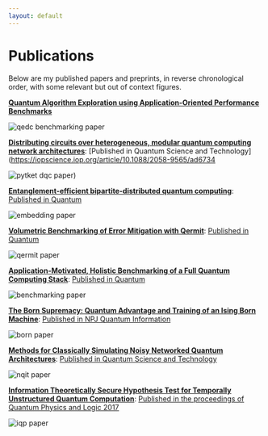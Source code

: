 ```yaml
---
layout: default
---
```


# Publications

Below are my published papers and preprints, in reverse chronological order, with some relevant but out of context figures.

[**Quantum Algorithm Exploration using Application-Oriented Performance Benchmarks**](https://arxiv.org/abs/2402.08985)

![qedc benchmarking paper]({{"/assets/paper_pictures/qedc_benchmarking.png"}})

[**Distributing circuits over heterogeneous, modular quantum computing network architectures**](https://arxiv.org/abs/2305.14148): [Published in Quantum Science and Technology](https://iopscience.iop.org/article/10.1088/2058-9565/ad6734

![pytket dqc paper]({{"/assets/paper_pictures/pytket_dqc.png"}}))

[**Entanglement-efficient bipartite-distributed quantum computing**](https://arxiv.org/abs/2212.12688): [Published in Quantum](https://quantum-journal.org/papers/q-2023-12-05-1196/)

![embedding paper]({{"/assets/paper_pictures/embedding.png"}})

[**Volumetric Benchmarking of Error Mitigation with Qermit**](https://arxiv.org/abs/2204.09725): [Published in Quantum](https://quantum-journal.org/papers/q-2023-07-13-1059/)

![qermit paper]({{"/assets/paper_pictures/qermit.png"}})

[**Application-Motivated, Holistic Benchmarking of a Full Quantum Computing Stack**](https://arxiv.org/abs/2006.01273): [Published in Quantum](https://quantum-journal.org/papers/q-2021-03-22-415/)

![benchmarking paper]({{"/assets/paper_pictures/benchmarking.png"}})

[**The Born Supremacy: Quantum Advantage and Training of an Ising Born Machine**](https://arxiv.org/abs/1904.02214): [Published in NPJ Quantum Information](https://www.nature.com/articles/s41534-020-00288-9)

![born paper]({{"/assets/paper_pictures/born.png"}})

[**Methods for Classically Simulating Noisy Networked Quantum Architectures**](https://arxiv.org/abs/1803.04167): [Published in Quantum Science and Technology](https://doi.org/10.1088/2058-9565/ab54a4)

![nqit paper]({{"/assets/paper_pictures/nqit.png"}})

[**Information Theoretically Secure Hypothesis Test for Temporally Unstructured Quantum Computation**](https://arxiv.org/abs/1704.01998): [Published in the proceedings of Quantum Physics and Logic 2017](http://eptcs.web.cse.unsw.edu.au/paper.cgi?QPL2017.14)

![iqp paper]({{"/assets/paper_pictures/iqp.png"}})
